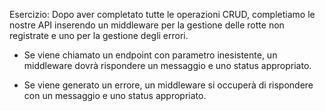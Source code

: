 Esercizio:
Dopo aver completato tutte le operazioni CRUD, completiamo le nostre API inserendo un middleware per la gestione delle rotte non registrate e uno per la gestione degli errori.

- Se viene chiamato un endpoint con parametro inesistente, un middleware dovrà rispondere un messaggio e uno status appropriato.

- Se viene generato un errore, un middleware si occuperà di rispondere con un messaggio e uno status appropriato.